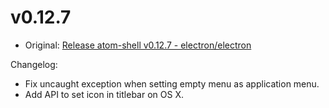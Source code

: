 # v0.12.7

* Original: [Release atom-shell v0.12.7 - electron/electron](https://github.com/electron/electron/releases/tag/v0.12.7)

Changelog:

* Fix uncaught exception when setting empty menu as application menu.
* Add API to set icon in titlebar on OS X.

